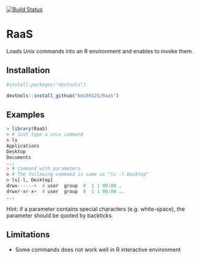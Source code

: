 [![Build Status](https://travis-ci.org/kos59125/RaaS.svg?branch=master)](https://travis-ci.org/kos59125/RaaS)

RaaS
====

Loads Unix commands into an R environment
and enables to invoke them.


Installation
------------

```r
#install.packages("devtools")

devtools::install_github("kos59125/RaaS")
```

Examples
--------

```r
> library(RaaS)
> # Just type a unix command
> ls
Applications
Desktop
Documents
...
> # Command with parameters
> # The following command is same as "ls -l Desktop"
> ls[-l, Desktop]
drwx------+  4 user  group  0  1 1 00:00 .
drwxr-xr-x+  4 user  group  0  1 1 00:00 ..
...
```

Hint: if a parameter contains special characters (e.g. white-space),
the parameter should be quoted by backticks.

Limitations
-----------

* Some commands does not work well in R interactive environment


